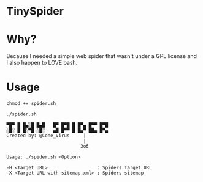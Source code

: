 # TinySpider
# Why?
Because I needed a simple web spider that wasn't under a GPL license and I also happen to LOVE bash.
# Usage
`chmod +x spider.sh`
```
./spider.sh

▀█▀ █ █▄░█ █▄█   █▀ █▀█ █ █▀▄ █▀▀ █▀█
░█░ █ █░▀█ ░█░   ▄█ █▀▀ █ █▄▀ ██▄ █▀▄
Created by: @Cone_Virus     |
                            |
                           3oƐ 

Usage: ./spider.sh <Option>

-H <Target URL>                  : Spiders Target URL
-X <Target URL with sitemap.xml> : Spiders sitemap

```
